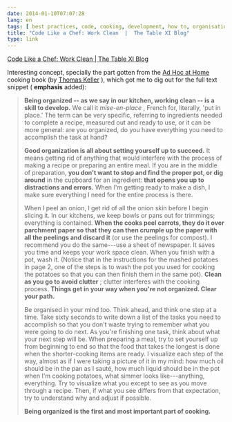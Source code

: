 ```yaml
---
date: 2014-01-10T07:07:28
lang: en
tags: [ best practices, code, cooking, development, how to, organisation ]
title: "Code Like a Chef: Work Clean  |  The Table XI Blog"
type: link
---
```


[Code Like a Chef: Work Clean  |  The Table XI
Blog](http://www.tablexi.com/blog/2012/08/code-like-a-chef-work-clean/developers/)

Interesting concept, specially the part gotten from the [Ad Hoc at
Home](http://www.amazon.com/dp/1579653774) cooking book (by [Thomas
Keller](http://en.wikipedia.org/wiki/Thomas_Keller) ), which got me to
dig out for the full text snippet ( **emphasis** added):

> **Being organized -- as we say in our kitchen, working clean -- is a
> skill to develop.** We call it *mise-en-place* , French for,
> literally, 'put in place.' The term can be very specific, referring to
> ingredients needed to complete a recipe, measured out and ready to
> use, or it can be more general: are you organized, do you have
> everything you need to accomplish the task at hand?
>
> **Good organization is all about setting yourself up to succeed.** It
> means getting rid of anything that would interfere with the process of
> making a recipe or preparing an entire meal. If you are in the middle
> of preparation, **you don't want to stop and find the proper pot, or
> dig around** in the cupboard for an ingredient: **that opens you up to
> distractions and errors.** When I'm getting ready to make a dish, I
> make sure everything I need for the entire process is there.
>
> When I peel an onion, I get rid of all the onion skin before I begin
> slicing it. In our kitchens, we keep bowls or pans out for trimmings;
> everything is contained. **When the cooks peel carrots, they do it
> over parchment paper so that they can then crumple up the paper with
> all the peelings and discard it** (or use the peelings for compost). I
> recommend you do the same---use a sheet of newspaper. It saves you
> time and keeps your work space clean. When you finish with a pot, wash
> it. (Notice that in the instructions for the mashed potatoes in page
> 2, one of the steps is to wash the pot you used for cooking the
> potatoes so that you can then finish them in the same pot). **Clean as
> you go to avoid clutter** ; clutter interferes with the cooking
> process. **Things get in your way when you're not organized. Clear
> your path.**
>
> Be organised in your mind too. Think ahead, and think one step at a
> time. Take sixty seconds to write down a list of the tasks you need to
> accomplish so that you don't waste trying to remember what you were
> going to do next. As you're finishing one task, think about what your
> next step will be. When preparing a meal, try to set yourself up from
> beginning to end so that the food that takes the longest is done when
> the shorter-cooking items are ready. I visualize each step of the way,
> almost as if I were taking a picture of it in my mind: how much oil
> should be in the pan as I sauté, how much liquid should be in the pot
> when I'm cooking potatoes, what simmer looks like---anything,
> everything. Try to visualize what you except to see as you move
> through a recipe. Then, if what you see differs from that expectation,
> try to understand why and adjust if possible.
>
> **Being organized is the first and most important part of cooking.**

